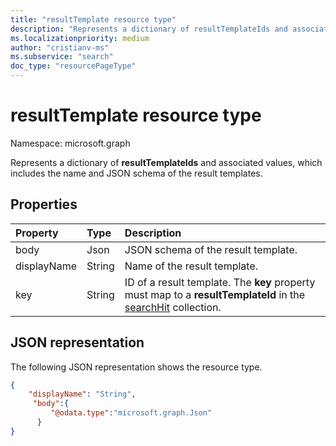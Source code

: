 ```yaml
---
title: "resultTemplate resource type"
description: "Represents a dictionary of resultTemplateIds and associated values, which include the name and JSON schema of the result templates."
ms.localizationpriority: medium
author: "cristianv-ms"
ms.subservice: "search"
doc_type: "resourcePageType"
---
```


# resultTemplate resource type

Namespace: microsoft.graph

Represents a dictionary of **resultTemplateIds** and associated values, which includes the name and JSON schema of the result templates.

## Properties

| Property     | Type        | Description |
|:-------------|:------------|:------------|
|body|Json|JSON schema of the result template.|
|displayName|String|Name of the result template.|
|key|String|ID of a result template. The **key** property must map to a **resultTemplateId** in the [searchHit](searchhit.md) collection.|

## JSON representation

The following JSON representation shows the resource type.

<!-- {
  "blockType": "resource",
  "optionalProperties": [

  ],
  "@odata.type": "microsoft.graph.resultTemplate",
  "baseType": null
}-->


```json
{
    "displayName": "String",
     "body":{
         "@odata.type":"microsoft.graph.Json"
      }
}
```


<!-- uuid: 16cd6b66-4b1a-43a1-adaf-3a886856ed98
2019-02-04 14:57:30 UTC -->
<!-- {
  "type": "#page.annotation",
  "description": "resultTemplate resource",
  "keywords": "",
  "section": "documentation",
  "tocPath": ""
}-->


